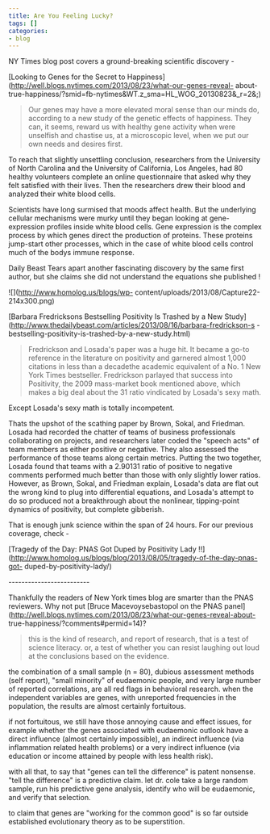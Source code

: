 ```yaml
---
title: Are You Feeling Lucky?
tags: []
categories:
- blog
---
```

NY Times blog post covers a ground-breaking scientific discovery -
<!--more-->

[Looking to Genes for the Secret to
Happiness](http://well.blogs.nytimes.com/2013/08/23/what-our-genes-reveal-
about-true-happiness/?smid=fb-nytimes&WT.z_sma=HL_WOG_20130823&_r=2&;)

> Our genes may have a more elevated moral sense than our minds do, according
to a new study of the genetic effects of happiness. They can, it seems, reward
us with healthy gene activity when were unselfish and chastise us, at a
microscopic level, when we put our own needs and desires first.

To reach that slightly unsettling conclusion, researchers from the University
of North Carolina and the University of California, Los Angeles, had 80
healthy volunteers complete an online questionnaire that asked why they felt
satisfied with their lives. Then the researchers drew their blood and analyzed
their white blood cells.

Scientists have long surmised that moods affect health. But the underlying
cellular mechanisms were murky until they began looking at gene-expression
profiles inside white blood cells. Gene expression is the complex process by
which genes direct the production of proteins. These proteins jump-start other
processes, which in the case of white blood cells control much of the bodys
immune response.

Daily Beast Tears apart another fascinating discovery by the same first
author, but she claims she did not understand the equations she published !

![](http://www.homolog.us/blogs/wp-
content/uploads/2013/08/Capture22-214x300.png)

[Barbara Fredricksons Bestselling Positivity Is Trashed by a New
Study](http://www.thedailybeast.com/articles/2013/08/16/barbara-fredrickson-s
-bestselling-positivity-is-trashed-by-a-new-study.html)

> Fredrickson and Losada's paper was a huge hit. It became a go-to reference
in the literature on positivity and garnered almost 1,000 citations in less
than a decadethe academic equivalent of a No. 1 New York Times bestseller.
Fredrickson parlayed that success into Positivity, the 2009 mass-market book
mentioned above, which makes a big deal about the 31 ratio vindicated by
Losada's sexy math.

Except Losada's sexy math is totally incompetent.

Thats the upshot of the scathing paper by Brown, Sokal, and Friedman. Losada
had recorded the chatter of teams of business professionals collaborating on
projects, and researchers later coded the "speech acts" of team members as
either positive or negative. They also assessed the performance of those teams
along certain metrics. Putting the two together, Losada found that teams with
a 2.90131 ratio of positive to negative comments performed much better than
those with only slightly lower ratios. However, as Brown, Sokal, and Friedman
explain, Losada's data are flat out the wrong kind to plug into differential
equations, and Losada's attempt to do so produced not a breakthrough about the
nonlinear, tipping-point dynamics of positivity, but complete gibberish.

That is enough junk science within the span of 24 hours. For our previous
coverage, check -

[Tragedy of the Day: PNAS Got Duped by Positivity Lady
!!](http://www.homolog.us/blogs/blog/2013/08/05/tragedy-of-the-day-pnas-got-
duped-by-positivity-lady/)

\-------------------------

Thankfully the readers of New York times blog are smarter than the PNAS
reviewers. Why not put [Bruce Macevoysebastopol on the PNAS
panel](http://well.blogs.nytimes.com/2013/08/23/what-our-genes-reveal-about-
true-happiness/?comments#permid=14)?

> this is the kind of research, and report of research, that is a test of
science literacy. or, a test of whether you can resist laughing out loud at
the conclusions based on the evidence.

the combination of a small sample (n = 80), dubious assessment methods (self
report), "small minority" of eudaemonic people, and very large number of
reported correlations, are all red flags in behavioral research. when the
independent variables are genes, with unreported frequencies in the
population, the results are almost certainly fortuitous.

if not fortuitous, we still have those annoying cause and effect issues, for
example whether the genes associated with eudaemonic outlook have a direct
influence (almost certainly impossible), an indirect influence (via
inflammation related health problems) or a very indirect influence (via
education or income attained by people with less health risk).

with all that, to say that "genes can tell the difference" is patent nonsense.
"tell the difference" is a predictive claim. let dr. cole take a large random
sample, run his predictive gene analysis, identify who will be eudaemonic, and
verify that selection.

to claim that genes are "working for the common good" is so far outside
established evolutionary theory as to be superstition.

